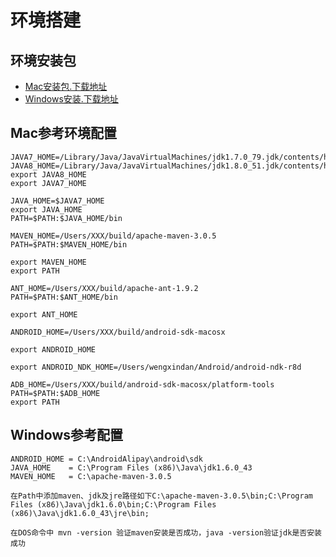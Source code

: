 # 环境搭建

## 环境安装包

- [Mac安装包.下载地址](http://yunpan.alibaba-inc.com/share/link/KGNhIiFyN)
- [Windows安装.下载地址](http://yunpan.taobao.com/s/XLZXNwsNLm)

## Mac参考环境配置
```
JAVA7_HOME=/Library/Java/JavaVirtualMachines/jdk1.7.0_79.jdk/contents/home/
JAVA8_HOME=/Library/Java/JavaVirtualMachines/jdk1.8.0_51.jdk/contents/home/
export JAVA8_HOME
export JAVA7_HOME

JAVA_HOME=$JAVA7_HOME
export JAVA_HOME
PATH=$PATH:$JAVA_HOME/bin

MAVEN_HOME=/Users/XXX/build/apache-maven-3.0.5
PATH=$PATH:$MAVEN_HOME/bin

export MAVEN_HOME
export PATH

ANT_HOME=/Users/XXX/build/apache-ant-1.9.2
PATH=$PATH:$ANT_HOME/bin

export ANT_HOME

ANDROID_HOME=/Users/XXX/build/android-sdk-macosx

export ANDROID_HOME

export ANDROID_NDK_HOME=/Users/wengxindan/Android/android-ndk-r8d

ADB_HOME=/Users/XXX/build/android-sdk-macosx/platform-tools
PATH=$PATH:$ADB_HOME
export PATH
```

## Windows参考配置
```
ANDROID_HOME = C:\AndroidAlipay\android\sdk
JAVA_HOME    = C:\Program Files (x86)\Java\jdk1.6.0_43
MAVEN_HOME   = C:\apache-maven-3.0.5

在Path中添加maven、jdk及jre路径如下C:\apache-maven-3.0.5\bin;C:\Program Files (x86)\Java\jdk1.6.0\bin;C:\Program Files (x86)\Java\jdk1.6.0_43\jre\bin;

在DOS命令中 mvn -version 验证maven安装是否成功，java -version验证jdk是否安装成功
```
